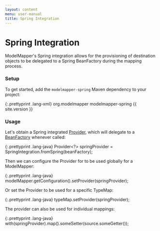 ```yaml
---
layout: content
menu: user-manual
title: Spring Integration
---
```


# Spring Integration

ModelMapper's Spring integration allows for the provisioning of destination objects to be delegated to a Spring BeanFactory during the mapping process. 

### Setup

To get started, add the `modelmapper-spring` Maven dependency to your project:

{:.prettyprint .lang-xml}
	<dependency>
	  <groupId>org.modelmapper</groupId>
	  <artifactId>modelmapper-spring</artifactId>
	  <version>{{ site.version }}</version>
	</dependency>
	
### Usage

Let's obtain a Spring integrated [Provider](/user-manual/provider), which will delegate to a [BeanFactory](http://static.springsource.org/spring/docs/3.0.x/javadoc-api/org/springframework/beans/factory/BeanFactory.html) whenever called:

{:.prettyprint .lang-java}
	Provider<?> springProvider = SpringIntegration.fromSpring(beanFactory);

Then we can configure the Provider for to be used globally for a ModelMapper:

{:.prettyprint .lang-java}
	modelMapper.getConfiguration().setProvider(springProvider);

Or set the Provider to be used for a specific TypeMap:

{:.prettyprint .lang-java}
	typeMap.setProvider(springProvider);

The provider can also be used for individual mappings:

{:.prettyprint .lang-java}
	with(springProvider).map().someSetter(source.someGetter());